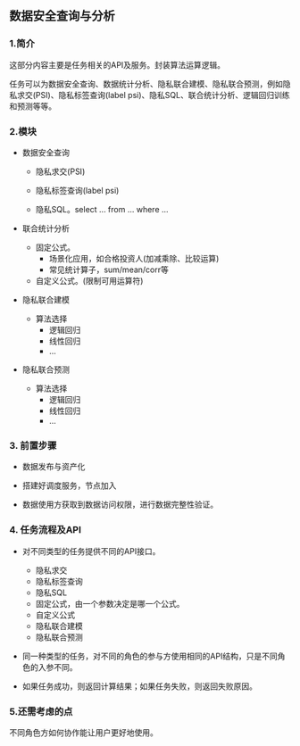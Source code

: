 ## 数据安全查询与分析


### 1.简介


这部分内容主要是任务相关的API及服务。封装算法运算逻辑。

任务可以为数据安全查询、数据统计分析、隐私联合建模、隐私联合预测，例如隐私求交(PSI)、隐私标签查询(label psi)、隐私SQL、联合统计分析、逻辑回归训练和预测等等。



### 2.模块


+ 数据安全查询

  + 隐私求交(PSI)
  + 隐私标签查询(label psi)

  + 隐私SQL。select ... from ... where ...

+ 联合统计分析

  + 固定公式。
    + 场景化应用，如合格投资人(加减乘除、比较运算)
    + 常见统计算子，sum/mean/corr等
  + 自定义公式。(限制可用运算符)

+ 隐私联合建模

  + 算法选择
    + 逻辑回归
    + 线性回归
    + ...

+ 隐私联合预测

  + 算法选择
    + 逻辑回归
    + 线性回归
    + ...

  

### 3. 前置步骤

+ 数据发布与资产化
+ 搭建好调度服务，节点加入

+ 数据使用方获取到数据访问权限，进行数据完整性验证。



### 4. 任务流程及API

+ 对不同类型的任务提供不同的API接口。
  + 隐私求交
  + 隐私标签查询
  + 隐私SQL
  + 固定公式，由一个参数决定是哪一个公式。
  + 自定义公式
  + 隐私联合建模
  + 隐私联合预测

+ 同一种类型的任务，对不同的角色的参与方使用相同的API结构，只是不同角色的入参不同。

+ 如果任务成功，则返回计算结果；如果任务失败，则返回失败原因。



### 5.还需考虑的点

不同角色方如何协作能让用户更好地使用。